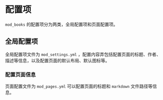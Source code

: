 # 配置项

`mod_books` 的配置项分为两类，全局配置项和页面配置项。

## 全局配置项

全局配置项文件为 `mod_settings.yml` ，配置内容弄包括配置页面的标题、作者、描述等信息，以及配置页面的默认布局、默认图标等。

### 配置页面信息

页面配置文件为 `mod_pages.yml` 可以配置页面的标题和 `markdown` 文件路径等信息。
